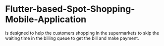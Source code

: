 # Flutter-based-Spot-Shopping-Mobile-Application
is designed to help the customers shopping in the supermarkets to skip the waiting time in the billing queue to get the bill and make payment.
